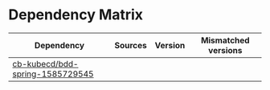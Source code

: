 # Dependency Matrix

Dependency | Sources | Version | Mismatched versions
---------- | ------- | ------- | -------------------
[cb-kubecd/bdd-spring-1585729545](https://github.com/cb-kubecd/bdd-spring-1585729545.git) |  | []() | 
